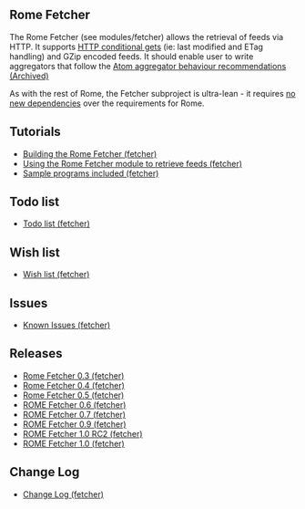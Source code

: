 ## Rome Fetcher

The Rome Fetcher (see modules/fetcher) allows the retrieval of feeds via
HTTP. It supports [HTTP conditional
gets](http://fishbowl.pastiche.org/2002/10/21/http_conditional_get_for_rss_hackers)
(ie: last modified and ETag handling) and GZip encoded feeds. It should
enable user to write aggregators that follow the [Atom aggregator
behaviour recommendations
(Archived)](https://web.archive.org/web/20060712072932/http://diveintomark.org/archives/2003/07/21/atom_aggregator_behavior_http_level)

As with the rest of Rome, the Fetcher subproject is ultra-lean - it
requires [no new dependencies](./Dependencies/index.html) over the
requirements for Rome.

## Tutorials

-   [Building the Rome Fetcher (fetcher)](./BuildingTheRomeFetcher.html)
-   [Using the Rome Fetcher module to retrieve feeds
    (fetcher)](./UsingTheRomeFetcherModuleToRetrieveFeeds.html)
-   [Sample programs included (fetcher)](./SampleProgramsIncluded.html)

## Todo list

-   [Todo list (fetcher)](./TodoList.html)

## Wish list

-   [Wish list (fetcher)](./WishList.html)

## Issues

-   [Known Issues (fetcher)](./KnownIssues.html)

## Releases

-   [Rome Fetcher 0.3 (fetcher)](./Releases/RomeFetcher0.3.html)
-   [Rome Fetcher 0.4 (fetcher)](./Releases/RomeFetcher0.4.html)
-   [Rome Fetcher 0.5 (fetcher)](./Releases/RomeFetcher0.5.html)
-   [ROME Fetcher 0.6 (fetcher)](./Releases/ROMEFetcher0.6.html)
-   [ROME Fetcher 0.7 (fetcher)](./Releases/ROMEFetcher0.7.html)
-   [ROME Fetcher 0.9 (fetcher)](./Releases/ROMEFetcher0.9.html)
-   [ROME Fetcher 1.0 RC2 (fetcher)](./Releases/ROMEFetcher1.0RC2.html)
-   [ROME Fetcher 1.0 (fetcher)](./Releases/ROMEFetcher1.0.html)

## Change Log

-   [Change Log (fetcher)](./ChangeLog.html)
